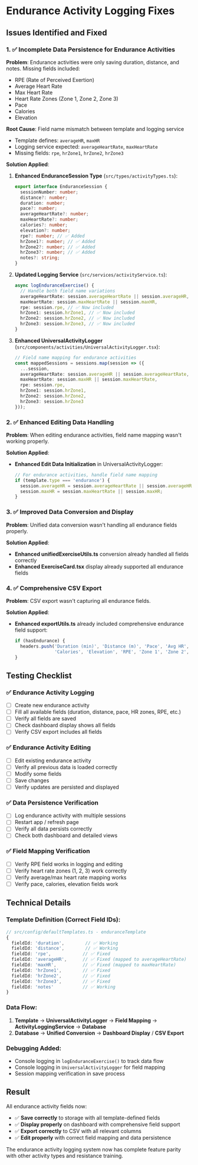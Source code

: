 # Endurance Activity Logging Fixes

## Issues Identified and Fixed

### 1. ✅ **Incomplete Data Persistence for Endurance Activities**

**Problem**: Endurance activities were only saving duration, distance, and notes. Missing fields included:
- RPE (Rate of Perceived Exertion)
- Average Heart Rate
- Max Heart Rate 
- Heart Rate Zones (Zone 1, Zone 2, Zone 3)
- Pace
- Calories
- Elevation

**Root Cause**: Field name mismatch between template and logging service
- Template defines: `averageHR`, `maxHR`
- Logging service expected: `averageHeartRate`, `maxHeartRate`
- Missing fields: `rpe`, `hrZone1`, `hrZone2`, `hrZone3`

**Solution Applied**:
1. **Enhanced EnduranceSession Type** (`src/types/activityTypes.ts`):
   ```typescript
   export interface EnduranceSession {
     sessionNumber: number;
     distance?: number;
     duration: number;
     pace?: number;
     averageHeartRate?: number;
     maxHeartRate?: number;
     calories?: number;
     elevation?: number;
     rpe?: number; // ✅ Added
     hrZone1?: number; // ✅ Added
     hrZone2?: number; // ✅ Added
     hrZone3?: number; // ✅ Added
     notes?: string;
   }
   ```

2. **Updated Logging Service** (`src/services/activityService.ts`):
   ```typescript
   async logEnduranceExercise() {
     // Handle both field name variations
     averageHeartRate: session.averageHeartRate || session.averageHR,
     maxHeartRate: session.maxHeartRate || session.maxHR,
     rpe: session.rpe, // ✅ Now included
     hrZone1: session.hrZone1, // ✅ Now included
     hrZone2: session.hrZone2, // ✅ Now included
     hrZone3: session.hrZone3, // ✅ Now included
   }
   ```

3. **Enhanced UniversalActivityLogger** (`src/components/activities/UniversalActivityLogger.tsx`):
   ```typescript
   // Field name mapping for endurance activities
   const mappedSessions = sessions.map(session => ({
     ...session,
     averageHeartRate: session.averageHR || session.averageHeartRate,
     maxHeartRate: session.maxHR || session.maxHeartRate,
     rpe: session.rpe,
     hrZone1: session.hrZone1,
     hrZone2: session.hrZone2,
     hrZone3: session.hrZone3
   }));
   ```

### 2. ✅ **Enhanced Editing Data Handling**

**Problem**: When editing endurance activities, field name mapping wasn't working properly.

**Solution Applied**:
- **Enhanced Edit Data Initialization** in UniversalActivityLogger:
  ```typescript
  // For endurance activities, handle field name mapping
  if (template.type === 'endurance') {
    session.averageHR = session.averageHeartRate || session.averageHR;
    session.maxHR = session.maxHeartRate || session.maxHR;
  }
  ```

### 3. ✅ **Improved Data Conversion and Display**

**Problem**: Unified data conversion wasn't handling all endurance fields properly.

**Solution Applied**:
- **Enhanced unifiedExerciseUtils.ts** conversion already handled all fields correctly
- **Enhanced ExerciseCard.tsx** display already supported all endurance fields

### 4. ✅ **Comprehensive CSV Export**

**Problem**: CSV export wasn't capturing all endurance fields.

**Solution Applied**:
- **Enhanced exportUtils.ts** already included comprehensive endurance field support:
  ```typescript
  if (hasEndurance) {
    headers.push('Duration (min)', 'Distance (m)', 'Pace', 'Avg HR', 'Max HR', 
                 'Calories', 'Elevation', 'RPE', 'Zone 1', 'Zone 2', 'Zone 3');
  }
  ```

## Testing Checklist

### ✅ **Endurance Activity Logging**
- [ ] Create new endurance activity
- [ ] Fill all available fields (duration, distance, pace, HR zones, RPE, etc.)
- [ ] Verify all fields are saved
- [ ] Check dashboard display shows all fields
- [ ] Verify CSV export includes all fields

### ✅ **Endurance Activity Editing**
- [ ] Edit existing endurance activity
- [ ] Verify all previous data is loaded correctly
- [ ] Modify some fields
- [ ] Save changes
- [ ] Verify updates are persisted and displayed

### ✅ **Data Persistence Verification**
- [ ] Log endurance activity with multiple sessions
- [ ] Restart app / refresh page
- [ ] Verify all data persists correctly
- [ ] Check both dashboard and detailed views

### ✅ **Field Mapping Verification**
- [ ] Verify RPE field works in logging and editing
- [ ] Verify heart rate zones (1, 2, 3) work correctly
- [ ] Verify average/max heart rate mapping works
- [ ] Verify pace, calories, elevation fields work

## Technical Details

### Template Definition (Correct Field IDs):
```typescript
// src/config/defaultTemplates.ts - enduranceTemplate
{
  fieldId: 'duration',        // ✅ Working
  fieldId: 'distance',        // ✅ Working  
  fieldId: 'rpe',            // ✅ Fixed
  fieldId: 'averageHR',      // ✅ Fixed (mapped to averageHeartRate)
  fieldId: 'maxHR',          // ✅ Fixed (mapped to maxHeartRate)
  fieldId: 'hrZone1',        // ✅ Fixed
  fieldId: 'hrZone2',        // ✅ Fixed
  fieldId: 'hrZone3',        // ✅ Fixed
  fieldId: 'notes'           // ✅ Working
}
```

### Data Flow:
1. **Template** → **UniversalActivityLogger** → **Field Mapping** → **ActivityLoggingService** → **Database**
2. **Database** → **Unified Conversion** → **Dashboard Display** / **CSV Export**

### Debugging Added:
- Console logging in `logEnduranceExercise()` to track data flow
- Console logging in `UniversalActivityLogger` for field mapping
- Session mapping verification in save process

## Result

All endurance activity fields now:
- ✅ **Save correctly** to storage with all template-defined fields
- ✅ **Display properly** on dashboard with comprehensive field support  
- ✅ **Export correctly** to CSV with all relevant columns
- ✅ **Edit properly** with correct field mapping and data persistence

The endurance activity logging system now has complete feature parity with other activity types and resistance training.
